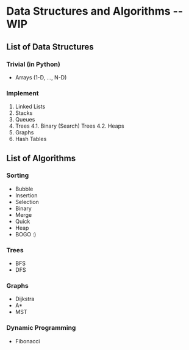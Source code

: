 # Data Structures and Algorithms -- WIP

## List of Data Structures

### Trivial (in Python)
* Arrays (1-D, ..., N-D)

### Implement
1. Linked Lists
2. Stacks
3. Queues
4. Trees
  4.1. Binary (Search) Trees
  4.2. Heaps
5. Graphs
6. Hash Tables

## List of Algorithms
### Sorting
* Bubble
* Insertion
* Selection
* Binary
* Merge
* Quick
* Heap
* BOGO :)
### Trees
* BFS
* DFS
### Graphs
* Dijkstra
* A*
* MST

### Dynamic Programming
* Fibonacci